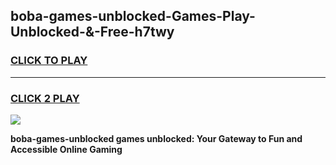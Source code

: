 
## boba-games-unblocked-Games-Play-Unblocked-&-Free-h7twy
<h3>
<a href="https://premium76.site?title=boba-games-unblocked&ref=24A">CLICK TO PLAY</a></h3>
<hr>

<h3>
<a href="https://premium76.site?title=boba-games-unblocked&ref=24A">CLICK 2 PLAY</a>
  
</h3>

<a href="https://premium76.site?title=boba-games-unblocked&ref=24A"><img src="https://clearcache.store/games.png"></a>


**boba-games-unblocked games unblocked: Your Gateway to Fun and Accessible Online Gaming**
